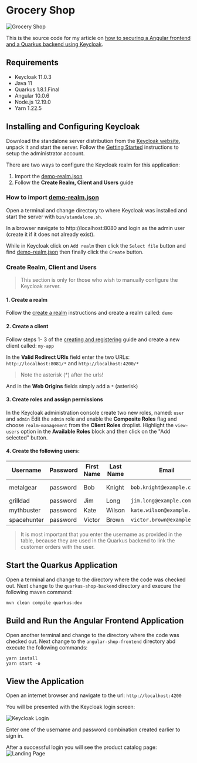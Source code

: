 # Grocery Shop

![Grocery Shop](images/shop.ico?raw=true "Grocery Shop")

This is the source code for my article on [how to securing a Angular frontend and a Quarkus backend using Keycloak](https://www.linkedin.com/pulse/securing-java-rest-services-keycloak-part-5-jannie-louwrens/).

## Requirements

  - Keycloak 11.0.3
  - Java 11
  - Quarkus 1.8.1.Final
  - Angular 10.0.6
  - Node.js 12.19.0
  - Yarn 1.22.5

## Installing and Configuring Keycloak
Download the standalone server distribution from the [Keycloak website](https://www.keycloak.org/), unpack it and start the server. Follow the [Getting Started](https://www.keycloak.org/docs/latest/getting_started/index.html#creating-the-admin-account) instructions to setup the administrator account.

There are two ways to configure the Keycloak realm for this application:
1. Import the [demo-realm.json](keycloak/demo-realm.json)
2. Follow the **Create Realm, Client and Users** guide

### How to import [demo-realm.json](keycloak/demo-realm.json)
Open a terminal and change directory to where Keycloak was installed and start the server with `bin/standalone.sh`.

In a browser navigate to http://localhost:8080 and login as the admin user (create it if it does not already exist).

While in Keycloak click on `Add realm` then click the `Select file` button and find [demo-realm.json](keycloak/demo-realm.json) then finally click the `Create` button.

### Create Realm, Client and Users
>This section is only for those who wish to manually configure the Keycloak server.

#### 1. Create a realm
Follow the [create a realm](https://www.keycloak.org/docs/latest/getting_started/index.html#_create-realm) instructions and create a realm called: `demo`
#### 2. Create a client
Follow steps 1- 3 of the [creating and registering](https://www.keycloak.org/docs/latest/getting_started/index.html#creating-and-registering-the-client) guide and create a new client called: `my-app`

In the **Valid Redirect URIs** field enter the two URLs: `http://localhost:8081/*` and `http://localhost:4200/*`
> Note the asterisk (*) after the urls!

And in the **Web Origins** fields simply add a `*` (asterisk)
#### 3. Create roles and assign permissions
In the Keycloak administration console create two new roles, named: `user` and `admin`
Edit the `admin` role and enable the **Composite Roles** flag and choose `realm-management` from the **Client Roles** droplist. 
Highlight the `view-users` option in the **Available Roles** block and then click on the "Add selected" button.
#### 4. Create the following users:
| Username | Password | First Name | Last Name | Email | Roles |
| ------ | ------ | ------ | ------ | ------ | ------ |
| metalgear | password | Bob | Knight | `bob.knight@example.com` | ADMIN, USER |
| grilldad | password | Jim | Long | `jim.long@example.com` | USER |
| mythbuster | password | Kate | Wilson | `kate.wilson@example.com` | USER |
| spacehunter | password | Victor | Brown | `victor.brown@example.com` | USER |
> It is most important that you enter the username as provided in the table, because they are used in the Quarkus backend to link the customer orders with the user.

## Start the Quarkus Application
Open a terminal and change to the directory where the code was checked out.
Next change to the `quarkus-shop-backend` directory and execure the following maven command:
```
mvn clean compile quarkus:dev
```
## Build and Run the Angular Frontend Application
Open another terminal and change to the directory where the code was checked out.
Next change to the `angular-shop-frontend` directory abd execute the following commands:
```
yarn install
yarn start -o
```
## View the Application
Open an internet browser and navigate to the url: `http://localhost:4200`

You will be presented with the Keycloak login screen:

![Keycloak Login](images/keycloak_login.png?raw=true "Keycloak Login")

Enter one of the username and password combination created earlier to sign in. 

After a successful login you will see the product catalog page:
![Landing Page](images/shopapp.png?raw=true "Landing Page")
